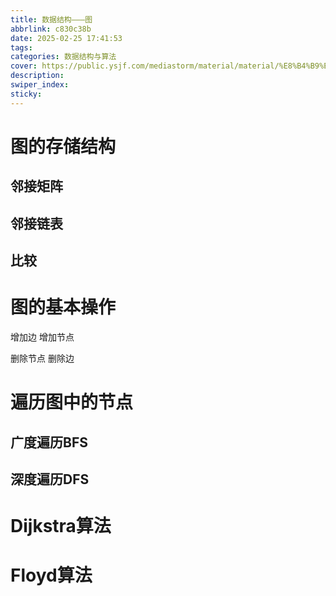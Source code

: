 ```yaml
---
title: 数据结构———图
abbrlink: c830c38b
date: 2025-02-25 17:41:53
tags:
categories: 数据结构与算法
cover: https://public.ysjf.com/mediastorm/material/material/%E8%B4%B9%E5%B0%94%E7%8F%AD%E5%85%8B%E6%96%AF-18-%E5%85%A8%E6%99%AF-20250107.JPG
description:
swiper_index:
sticky:
---
```


# 图的存储结构

## 邻接矩阵



## 邻接链表

## 比较


# 图的基本操作

增加边
增加节点

删除节点
删除边

# 遍历图中的节点

## 广度遍历BFS



## 深度遍历DFS


# Dijkstra算法

# Floyd算法
